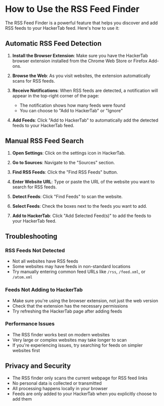 # How to Use the RSS Feed Finder

The RSS Feed Finder is a powerful feature that helps you discover and add RSS feeds to your HackerTab feed. Here's how to use it:

## Automatic RSS Feed Detection

1. **Install the Browser Extension**: Make sure you have the HackerTab browser extension installed from the Chrome Web Store or Firefox Add-ons.

2. **Browse the Web**: As you visit websites, the extension automatically scans for RSS feeds.

3. **Receive Notifications**: When RSS feeds are detected, a notification will appear in the top-right corner of the page:

   - The notification shows how many feeds were found
   - You can choose to "Add to HackerTab" or "Ignore"

4. **Add Feeds**: Click "Add to HackerTab" to automatically add the detected feeds to your HackerTab feed.

## Manual RSS Feed Search

1. **Open Settings**: Click on the settings icon in HackerTab.

2. **Go to Sources**: Navigate to the "Sources" section.

3. **Find RSS Feeds**: Click the "Find RSS Feeds" button.

4. **Enter Website URL**: Type or paste the URL of the website you want to search for RSS feeds.

5. **Detect Feeds**: Click "Find Feeds" to scan the website.

6. **Select Feeds**: Check the boxes next to the feeds you want to add.

7. **Add to HackerTab**: Click "Add Selected Feed(s)" to add the feeds to your HackerTab feed.

## Troubleshooting

### RSS Feeds Not Detected

- Not all websites have RSS feeds
- Some websites may have feeds in non-standard locations
- Try manually entering common feed URLs like `/rss`, `/feed.xml`, or `/atom.xml`

### Feeds Not Adding to HackerTab

- Make sure you're using the browser extension, not just the web version
- Check that the extension has the necessary permissions
- Try refreshing the HackerTab page after adding feeds

### Performance Issues

- The RSS finder works best on modern websites
- Very large or complex websites may take longer to scan
- If you're experiencing issues, try searching for feeds on simpler websites first

## Privacy and Security

- The RSS finder only scans the current webpage for RSS feed links
- No personal data is collected or transmitted
- All processing happens locally in your browser
- Feeds are only added to your HackerTab when you explicitly choose to add them

